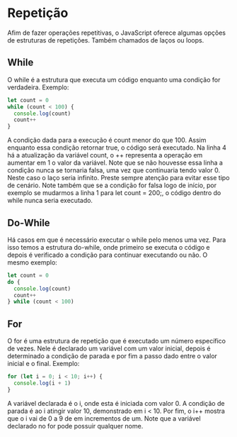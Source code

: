 # Repetição

Afim de fazer operações repetitivas, o JavaScript oferece algumas opções de estruturas de repetições. Também chamados de laços ou loops.

## While

O while é a estrutura que executa um código enquanto uma condição for verdadeira. Exemplo:

```js
let count = 0
while (count < 100) {
  console.log(count)
  count++
}
```

A condição dada para a execução é count menor do que 100. Assim enquanto essa condição retornar true, o código será executado. Na linha 4 há a atualização da variável count, o ++ representa a operação em aumentar em 1 o valor da variável. Note que se não houvesse essa linha a condição nunca se tornaria falsa, uma vez que continuaria tendo valor 0. Neste caso o laço seria infinito. Preste sempre atenção para evitar esse tipo de cenário. Note também que se a condição for falsa logo de início, por exemplo se mudarmos a linha 1 para let count = 200;, o código dentro do while nunca seria executado.

## Do-While

Há casos em que é necessário executar o while pelo menos uma vez. Para isso temos a estrutura do-while, onde primeiro se executa o código e depois é verificado a condição para continuar executando ou não. O mesmo exemplo:

```js
let count = 0
do {
  console.log(count)
  count++
} while (count < 100)
```

## For

O for é uma estrutura de repetição que é executado um número específico de vezes. Nele é declarado um variável com um valor inicial, depois é determinado a condição de parada e por fim a passo dado entre o valor inicial e o final. Exemplo:

```js
for (let i = 0; i < 10; i++) {
  console.log(i + 1)
}
```

A variável declarada é o i, onde esta é iniciada com valor 0. A condição de parada é ao i atingir valor 10, demonstrado em i < 10. Por fim, o i++ mostra que o i vai de 0 a 9 de em incrementos de um. Note que a variável declarado no for pode possuir qualquer nome.
